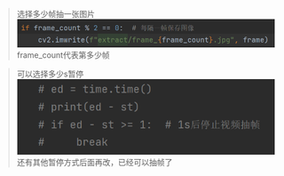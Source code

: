 > 选择多少帧抽一张图片
![img.png](img.png)
> frame_count代表第多少帧

> 可以选择多少s暂停
> ![img_1.png](img_1.png)
还有其他暂停方式后面再改，已经可以抽帧了